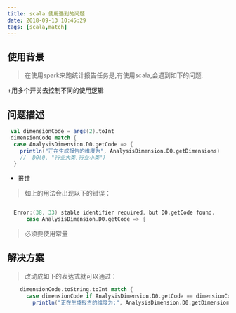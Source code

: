 ```yaml
---
title: scala 使用遇到的问题
date: 2018-09-13 10:45:29
tags: [scala,match]
---
```


## 使用背景

>在使用spark来跑统计报告任务是,有使用scala,会遇到如下的问题.

<!--more-->

+用多个开关去控制不同的使用逻辑

## 问题描述

``` scala
 val dimensionCode = args(2).toInt
 dimensionCode match {
  case AnalysisDimension.D0.getCode => {
    println("正在生成报告的维度为", AnalysisDimension.D0.getDimensions)
    //  D0(0, "行业大类,行业小类")
  }
```
+ 报错

>  如上的用法会出现以下的错误：

``` scala

  Error:(38, 33) stable identifier required, but D0.getCode found.
      case AnalysisDimension.D0.getCode => {

```
>必须要使用常量


## 解决方案

>  改动成如下的表达式就可以通过：

``` scala
    dimensionCode.toString.toInt match {
      case dimensionCode if AnalysisDimension.D0.getCode == dimensionCode => {
        println("正在生成报告的维度为:", AnalysisDimension.D0.getDimensions)
```
